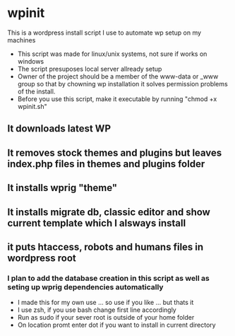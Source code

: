 # wpinit
This is a wordpress install script I use to automate wp setup on my machines

* This script was made for linux/unix systems, not sure if works on windows
* The script presuposes local server allready setup
* Owner of the project should be a member of the www-data or _www group so that by chowning wp installation it solves permission problems of the install.
* Before you use this script, make it executable by running "chmod +x wpinit.sh" 

## It downloads latest WP
## It removes stock themes and plugins but leaves index.php files in themes and plugins folder
## It installs wprig "theme"
## It installs migrate db, classic editor and show current template which I alsways install
## it puts htaccess, robots and humans files in wordpress root

### I plan to add the database creation in this script as well as seting up wprig dependencies automatically
* I made this for my own use ... so use if you like ... but thats it
* I use zsh, if you use bash change first line accordingly
* Run as sudo if your sever root is outside of your home folder
* On location promt enter dot if you want to install in current directory
